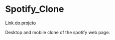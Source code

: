 # Spotify_Clone
[Link do projeto](https://rogerpolvr.github.io/spotify_clone/)

Desktop and mobile clone of the spotify web page. 


